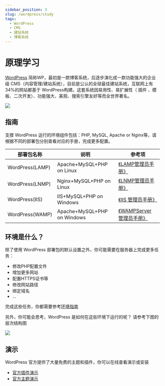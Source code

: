 ```yaml
---
sidebar_position: 3
slug: /wordpress/study
tags:
  - WordPress
  - CMS
  - 建站系统
  - 博客系统
---
```


# 原理学习

[WordPress](https://wordpress.org) 简称WP，最初是一款博客系统，后逐步演化成一款功能强大的企业级 CMS（内容管理/建站系统），目前是公认的全球最佳建站系统，互联网上有34%的网站都基于 WordPress构建。这套系统因易用性、易扩展性（ 插件 、模板、二次开发）、功能强大、美观、搜索引擎友好等而全世界著名。

![](https://libs.websoft9.com/Websoft9/DocsPicture/zh/wordpress/wordpress-product-screenshot.png)

## 指南

支撑 WordPress 运行的环境组件包括：PHP, MySQL, Apache or Nginx等，请根据不同的部署包分别查看对应的手册，完成更多配置。

| 部署包名称 | 说明| 参考项 |
| --- | --- | --- |
| WordPress(LAMP) | Apache+MySQL+PHP on Linux | [《LAMP管理员手册》](https://support.websoft9.com/docs/lamp/zh) |
| WordPress(LNMP)| Nginx+MySQL+PHP on Linux |[《LNMP管理员手册》](https://support.websoft9.com/docs/lnmp/zh)|
| WordPress(IIS)| IIS+MySQL+PHP on Windows |[《IIS 管理员手册》](https://support.websoft9.com/docs/windows/zh)|
| WordPress(WAMP)| Apache+MySQL+PHP on Windows |[《WAMPServer 管理员手册》](https://support.websoft9.com/docs/wampserver/zh/)|

## 环境是什么？

除了使用 WordPress 部署包的默认设置之外，你可能需要在服务器上完成更多任务：

- 修改PHP配置文件
- 增加更多网站
- 配置HTTPS证书等
- 修改网站路径
- 绑定域名
- ...

完成这些任务，你都需要参考[环境指南](/zh/admin-runtime.md#指南)  

另外，你可能会思考，WordPress 是如何在这些环境下运行的呢？ 请参考下图的层次结构图

![](https://libs.websoft9.com/Websoft9/DocsPicture/zh/wamp/php-infra-websoft9.png)


## 演示

WordPress 官方提供了大量免费的主题和插件，你可以在线查看演示或安装

- [官方插件演示](https://wordpress.org/plugins/)
- [官方主题演示](https://wordpress.org/themes/)


